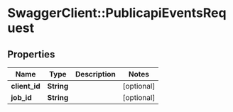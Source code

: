 # SwaggerClient::PublicapiEventsRequest

## Properties
Name | Type | Description | Notes
------------ | ------------- | ------------- | -------------
**client_id** | **String** |  | [optional] 
**job_id** | **String** |  | [optional] 

